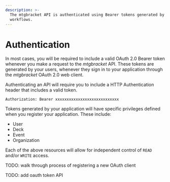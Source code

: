 ```yaml
---
description: >-
  The mtgbracket API is authenticated using Bearer tokens generated by OAuth 2.0
  workflows.
---
```


# Authentication

In most cases, you will be required to include a valid OAuth 2.0 Bearer token whenever you make a request to the _mtgbracket_ API.  These tokens are generated by your users, whenever they sign in to your application through the _mtgbracket_ OAuth 2.0 web client.

Authenticating an API will require you to include a HTTP Authentication header that includes a valid token.

```http
Authorization: Bearer xxxxxxxxxxxxxxxxxxxxxxxxxxxx
```

Tokens generated by your application will have specific privileges defined when you register your application.  These include:

* User
* Deck
* Event
* Organization

Each of the above resources will allow for independent control of `READ` and/or `WRITE` access.

TODO: walk through process of registering a new OAuth client

TODO: add oauth token API

